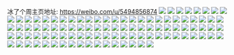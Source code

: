 冰了个周主页地址: https://weibo.com/u/5494856874 
![](https://wx4.sinaimg.cn/mw2000/005ZRRhMly1h93sjvaym2j30n00mvq7i.jpg) 
![](https://wx4.sinaimg.cn/mw2000/005ZRRhMly1h8exur4wsyj30n01dsgxx.jpg) 
![](https://wx4.sinaimg.cn/mw2000/005ZRRhMly1h8a5se4p31j30u01hcjyc.jpg) 
![](https://wx4.sinaimg.cn/mw2000/005ZRRhMly1h7mn2gt5c0j30tu0tuadt.jpg) 
![](https://wx4.sinaimg.cn/mw2000/005ZRRhMly1h7mn2h64kgj30u00u0q89.jpg) 
![](https://wx4.sinaimg.cn/mw2000/005ZRRhMly1h7mn2hkvzpj30tu0tun14.jpg) 
![](https://wx4.sinaimg.cn/mw2000/005ZRRhMly1h7mn2i0a2rj30tu13ujyq.jpg) 
![](https://wx4.sinaimg.cn/mw2000/005ZRRhMly1h7mn44q09ij30tu0tun2j.jpg) 
![](https://wx4.sinaimg.cn/mw2000/005ZRRhMly1h7mn2idawzj30tu0tu43r.jpg) 
![](https://wx4.sinaimg.cn/mw2000/005ZRRhMly1h7mn2irwuwj30tu13ugv6.jpg) 
![](https://wx4.sinaimg.cn/mw2000/005ZRRhMly1h7mn2j569gj30u0141jzu.jpg) 
![](https://wx4.sinaimg.cn/mw2000/005ZRRhMly1h7mn2jhxjdj30tw0twwjf.jpg) 
![](https://wx4.sinaimg.cn/mw2000/005ZRRhMly1h7k86i1k8ej30u01hc479.jpg) 
![](https://wx4.sinaimg.cn/mw2000/005ZRRhMly1h6hzm15pd0j30u0140jxj.jpg) 
![](https://wx4.sinaimg.cn/mw2000/005ZRRhMly1h6ccqlhqq7j30n01dsdkw.jpg) 
![](https://wx4.sinaimg.cn/mw2000/005ZRRhMly1h50w5xevhuj30u01gagvf.jpg) 
![](https://wx4.sinaimg.cn/mw2000/005ZRRhMly1h50w5y8xw0j30u01hctiv.jpg) 
![](https://wx4.sinaimg.cn/mw2000/005ZRRhMly1h3jjxn0z6fj30t518iwng.jpg) 
![](https://wx4.sinaimg.cn/mw2000/005ZRRhMly1h3jjxnjf58j30qz138qa2.jpg) 
![](https://wx4.sinaimg.cn/mw2000/005ZRRhMly1h35lzucx91j30u00u0gq1.jpg) 
![](https://wx4.sinaimg.cn/mw2000/005ZRRhMly1h35lzu09dlj30u00u0q7u.jpg) 
![](https://wx4.sinaimg.cn/mw2000/005ZRRhMly1h35m1wytwoj30tu0tun3d.jpg) 
![](https://wx4.sinaimg.cn/mw2000/005ZRRhMly1h35m0g6znwj30u00u0440.jpg) 
![](https://wx4.sinaimg.cn/mw2000/005ZRRhMly1h2ykllbm47j30u00u0dra.jpg) 
![](https://wx4.sinaimg.cn/mw2000/005ZRRhMly1h2ekoitpnhj30lp0cet9b.jpg) 
![](https://wx4.sinaimg.cn/mw2000/005ZRRhMly1h21a6nuvf9j30u01hcx15.jpg) 
![](https://wx4.sinaimg.cn/mw2000/005ZRRhMly1h1n8798tl8j30u0140tdl.jpg) 
![](https://wx4.sinaimg.cn/mw2000/005ZRRhMly1h1n878pnhrj30u0140gqn.jpg) 
![](https://wx4.sinaimg.cn/mw2000/005ZRRhMly1h1n87a1mzrj30u0140jwn.jpg) 
![](https://wx4.sinaimg.cn/mw2000/005ZRRhMly1h0ukvu0dgoj30u017i4dv.jpg) 
![](https://wx4.sinaimg.cn/mw2000/005ZRRhMly1h0k543czd4j31900u07ap.jpg) 
![](https://wx4.sinaimg.cn/mw2000/005ZRRhMly1h0jxr1lrglj30u0140q8x.jpg) 
![](https://wx4.sinaimg.cn/mw2000/005ZRRhMly1h0bvdwb9mtj32c0340hdt.jpg) 
![](https://wx4.sinaimg.cn/mw2000/005ZRRhMly1h0bvdv7ughj30n00ukqbu.jpg) 
![](https://wx4.sinaimg.cn/mw2000/005ZRRhMly1h0923qfx8bj30n00n0whj.jpg) 
![](https://wx4.sinaimg.cn/mw2000/005ZRRhMly1h0518l77wxj30u00u011e.jpg) 
![](https://wx4.sinaimg.cn/mw2000/005ZRRhMly1gzvri9fmi4j334023se82.jpg) 
![](https://wx4.sinaimg.cn/mw2000/005ZRRhMly1gzqac1kadkj30n00rzq5h.jpg) 
![](https://wx4.sinaimg.cn/mw2000/005ZRRhMly1gzp76fb7x8j31do25hkjl.jpg) 
![](https://wx4.sinaimg.cn/mw2000/005ZRRhMly1gz2l73naooj30u01sx7d5.jpg) 
![](https://wx4.sinaimg.cn/mw2000/005ZRRhMly1gyy9lxkrx4j31o01o04qp.jpg) 
![](https://wx4.sinaimg.cn/mw2000/005ZRRhMly1gyy9lzkuumj32801o0qv5.jpg) 
![](https://wx4.sinaimg.cn/mw2000/005ZRRhMly1gyy9m01j8kj31o01o0hd5.jpg) 
![](https://wx4.sinaimg.cn/mw2000/005ZRRhMly1gyy9q2g8yoj30u00u0188.jpg) 
![](https://wx4.sinaimg.cn/mw2000/005ZRRhMly1gymv52f2s2j30u01587cr.jpg) 
![](https://wx4.sinaimg.cn/mw2000/005ZRRhMly1gymv51ux1aj30u00u0q74.jpg) 
![](https://wx4.sinaimg.cn/mw2000/005ZRRhMly1gybh6x3xvrj32c03407wk.jpg) 
![](https://wx4.sinaimg.cn/mw2000/005ZRRhMly1gxy3mdgl1nj315o1jkh39.jpg) 
![](https://wx4.sinaimg.cn/mw2000/005ZRRhMly1gxy3mck3lbj315o2227wh.jpg) 
![](https://wx4.sinaimg.cn/mw2000/005ZRRhMly1gxy3md1vjqj315o2224pa.jpg) 
![](https://wx4.sinaimg.cn/mw2000/005ZRRhMly1gxy3mdv377j315o1jkqr6.jpg) 
![](https://wx4.sinaimg.cn/mw2000/005ZRRhMly1gxy3mekc16j32c02c0x6p.jpg) 
![](https://wx4.sinaimg.cn/mw2000/005ZRRhMly1gxv6x9vr1xj32c02c0b2b.jpg) 
![](https://wx4.sinaimg.cn/mw2000/005ZRRhMly1gxtl0fv09aj31ya1yab2a.jpg) 
![](https://wx4.sinaimg.cn/mw2000/005ZRRhMly1gx2639cv0wj31sc2dsb2a.jpg) 
![](https://wx4.sinaimg.cn/mw2000/005ZRRhMly1gx1w8p6g57j31sc1sc4qp.jpg) 
![](https://wx4.sinaimg.cn/mw2000/005ZRRhMly1gx1w8mk6w3j31sc2dsx6p.jpg) 
![](https://wx4.sinaimg.cn/mw2000/005ZRRhMly1gx168oveh8j31o0280e81.jpg) 
![](https://wx4.sinaimg.cn/mw2000/005ZRRhMly1gx168mvomtj31o0280hdt.jpg) 
![](https://wx4.sinaimg.cn/mw2000/005ZRRhMly1gwy0b9k8moj32c02c0u0x.jpg) 
![](https://wx4.sinaimg.cn/mw2000/005ZRRhMly1gwfgbultmfj31sc2dskjl.jpg) 
![](https://wx4.sinaimg.cn/mw2000/005ZRRhMly1gwdv5iyunjj31o01o0qsm.jpg) 
![](https://wx4.sinaimg.cn/mw2000/005ZRRhMly1gwdv5fmvwsj31o01o04qp.jpg) 
![](https://wx4.sinaimg.cn/mw2000/005ZRRhMly1gw73m1aaq6j32c0340e83.jpg) 
![](https://wx4.sinaimg.cn/mw2000/005ZRRhMly1gw73m1xhjyj30n014kak5.jpg) 
![](https://wx4.sinaimg.cn/mw2000/005ZRRhMly1gw73m551clj31tt2frx6p.jpg) 
![](https://wx4.sinaimg.cn/mw2000/005ZRRhMly1gvyv3ibtx0j31jx1jxb29.jpg) 
![](https://wx4.sinaimg.cn/mw2000/005ZRRhMly1gvyv3btqvsj30m519j49h.jpg) 
![](https://wx4.sinaimg.cn/mw2000/005ZRRhMly1gvxvubzsppj31sc2dsu0x.jpg) 
![](https://wx4.sinaimg.cn/mw2000/005ZRRhMly1gvjkylhmwyj62c02c0qv502.jpg) 
![](https://wx4.sinaimg.cn/mw2000/005ZRRhMly1gvjkynyeqxj62c02c0hdw02.jpg) 
![](https://wx4.sinaimg.cn/mw2000/005ZRRhMly1gvinxf0pmpj62c02c0npd02.jpg) 
![](https://wx4.sinaimg.cn/mw2000/005ZRRhMly1gvc75q9n65j62c02c07wi02.jpg) 
![](https://wx4.sinaimg.cn/mw2000/005ZRRhMly1gvc75kwwf2j62c03401kz02.jpg) 
![](https://wx4.sinaimg.cn/mw2000/005ZRRhMly1gvc75w9uamj62c02c0e8202.jpg) 
![](https://wx4.sinaimg.cn/mw2000/005ZRRhMly1gvblf6v9v3j623j23jx6p02.jpg) 
![](https://wx4.sinaimg.cn/mw2000/005ZRRhMly1gvblf4q4poj62c02c0u0x02.jpg) 
![](https://wx4.sinaimg.cn/mw2000/005ZRRhMly1gvblf9wcbvj62c02c0npd02.jpg) 
![](https://wx4.sinaimg.cn/mw2000/005ZRRhMly1gvblf33aluj62c02c0qv502.jpg) 
![](https://wx4.sinaimg.cn/mw2000/005ZRRhMly1gv6z8mtb7xj60n014wk1l02.jpg) 
![](https://wx4.sinaimg.cn/mw2000/005ZRRhMly1guuayx4metj61o01o0njs02.jpg) 
![](https://wx4.sinaimg.cn/mw2000/005ZRRhMly1guuayym3enj61o01o01fp02.jpg) 
![](https://wx4.sinaimg.cn/mw2000/005ZRRhMly1guuayvyjl3j61o01o0ayj02.jpg) 
![](https://wx4.sinaimg.cn/mw2000/005ZRRhMly1guiqivhxl7j62c033yhdu02.jpg) 
![](https://wx4.sinaimg.cn/mw2000/005ZRRhMly1gucus8ybx0j61ov296e8102.jpg) 
![](https://wx4.sinaimg.cn/mw2000/005ZRRhMly1gu9mj8prsxj61sc1scqv502.jpg) 
![](https://wx4.sinaimg.cn/mw2000/005ZRRhMly1gu27l4rir2j31aj1ajx08.jpg) 
![](https://wx4.sinaimg.cn/mw2000/005ZRRhMly1gt3x6wb6v5j30n01dsnn6.jpg) 
![](https://wx4.sinaimg.cn/mw2000/005ZRRhMly1gsxaduwm8fj32c02c0b29.jpg) 
![](https://wx4.sinaimg.cn/mw2000/005ZRRhMly1gsxadw4u0jj32c02c0b29.jpg) 
![](https://wx4.sinaimg.cn/mw2000/005ZRRhMly1gswh5cjstjj32c02c0npf.jpg) 
![](https://wx4.sinaimg.cn/mw2000/005ZRRhMly1gswh5al1bkj32c02c01ky.jpg) 
![](https://wx4.sinaimg.cn/mw2000/005ZRRhMly1gsnqyfrcckj32c02c0b2a.jpg) 
![](https://wx4.sinaimg.cn/mw2000/005ZRRhMly1gsli0qekkjj31jk2bcu0x.jpg) 
![](https://wx4.sinaimg.cn/mw2000/005ZRRhMly1gsli0savkpj32c02c0x6q.jpg) 
![](https://wx4.sinaimg.cn/mw2000/005ZRRhMly1gsli0xf8vuj32c02c0hdv.jpg) 
![](https://wx4.sinaimg.cn/mw2000/005ZRRhMly1gsli0osn7gj32c02c07wh.jpg) 
![](https://wx4.sinaimg.cn/mw2000/005ZRRhMly1gsli0un2oej32c02c07wj.jpg) 
![](https://wx4.sinaimg.cn/mw2000/005ZRRhMly1gsli5jbhcuj325s25sb29.jpg) 
![](https://wx4.sinaimg.cn/mw2000/005ZRRhMly1gse97m535aj32c02c0e81.jpg) 
